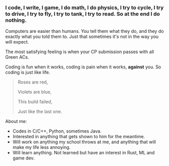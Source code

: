 ### I code, I write, I game, I do math, I do physics, I try to cycle, I try to drive, I try to fly, I try to tank, I try to read. So at the end I do nothing.

Computers are easier than humans. You tell them what they do, and they do exactly what you told them to. Just that sometimes it's not in the way you will expect.

The most satisfying feeling is when your CP submission passes with all Green ACs.

Coding is fun when it works, coding is pain when it works, **against** you. So coding is just like life.

> Roses are red,
> 
> Violets are blue,
> 
> This build failed,
> 
> Just like the last one.

About me:
- Codes in C/C++, Python, sometimes Java.
- Interested in anything that gets shown to him for the meantime.
- Will work on anything my school throws at me, and anything that will make my life less annoying.
- Will learn anything. Not learned but have an interest in Rust, ML and game dev.

<!--
**FearlessSniper/FearlessSniper** is a ✨ _special_ ✨ repository because its `README.md` (this file) appears on your GitHub profile.

Here are some ideas to get you started:

- 🔭 I’m currently working on ...
- 🌱 I’m currently learning ...
- 👯 I’m looking to collaborate on ...
- 🤔 I’m looking for help with ...
- 💬 Ask me about ...
- 📫 How to reach me: ...
- 😄 Pronouns: ...
- ⚡ Fun fact: ...
-->
